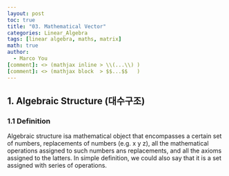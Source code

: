 ```yaml
---
layout: post
toc: true
title: "03. Mathematical Vector"
categories: Linear_Algebra
tags: [linear algebra, maths, matrix]
math: true
author:
  - Marco You
[comment]: <> (mathjax inline > \\(...\\) )
[comment]: <> (mathjax block  > $$...$$   )
---
```


## 1. Algebraic Structure (대수구조)

### 1.1 Definition

Algebraic structure isa mathematical object that encompasses a certain set of numbers, replacements of numbers (e.g. x y z), all the mathematical operations assigned to such numbers ans replacements, and all the axioms assigned to the latters. In simple definition, we could also say that it is a set assigned with series of operations.
